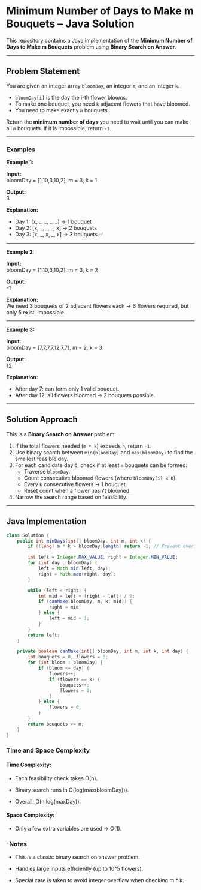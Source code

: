 # Minimum Number of Days to Make m Bouquets – Java Solution  

This repository contains a Java implementation of the **Minimum Number of Days to Make m Bouquets** problem using **Binary Search on Answer**.  

---

## Problem Statement  

You are given an integer array `bloomDay`, an integer `m`, and an integer `k`.  

- `bloomDay[i]` is the day the i-th flower blooms.  
- To make one bouquet, you need `k` adjacent flowers that have bloomed.  
- You need to make exactly `m` bouquets.  

Return the **minimum number of days** you need to wait until you can make all `m` bouquets. If it is impossible, return `-1`.  

---

### Examples  

**Example 1:**  

**Input:**  
bloomDay = [1,10,3,10,2], m = 3, k = 1


**Output:**  
3


**Explanation:**  
- Day 1: [x, _, _, _, _] → 1 bouquet  
- Day 2: [x, _, _, _, x] → 2 bouquets  
- Day 3: [x, _, x, _, x] → 3 bouquets ✅  

---

**Example 2:**  

**Input:**  
bloomDay = [1,10,3,10,2], m = 3, k = 2


**Output:**  
-1


**Explanation:**  
We need 3 bouquets of 2 adjacent flowers each → 6 flowers required, but only 5 exist. Impossible.  

---

**Example 3:**  

**Input:**  
bloomDay = [7,7,7,7,12,7,7], m = 2, k = 3


**Output:**  
12


**Explanation:**  
- After day 7: can form only 1 valid bouquet.  
- After day 12: all flowers bloomed → 2 bouquets possible.  

---

## Solution Approach  

This is a **Binary Search on Answer** problem:  

1. If the total flowers needed (`m * k`) exceeds `n`, return `-1`.  
2. Use binary search between `min(bloomDay)` and `max(bloomDay)` to find the smallest feasible day.  
3. For each candidate day `D`, check if at least `m` bouquets can be formed:  
   - Traverse `bloomDay`.  
   - Count consecutive bloomed flowers (where `bloomDay[i] ≤ D`).  
   - Every `k` consecutive flowers → 1 bouquet.  
   - Reset count when a flower hasn’t bloomed.  
4. Narrow the search range based on feasibility.  

---

## Java Implementation  

```java
class Solution {
    public int minDays(int[] bloomDay, int m, int k) {
        if ((long) m * k > bloomDay.length) return -1; // Prevent overflow

        int left = Integer.MAX_VALUE, right = Integer.MIN_VALUE;
        for (int day : bloomDay) {
            left = Math.min(left, day);
            right = Math.max(right, day);
        }

        while (left < right) {
            int mid = left + (right - left) / 2;
            if (canMake(bloomDay, m, k, mid)) {
                right = mid;
            } else {
                left = mid + 1;
            }
        }
        return left;
    }

    private boolean canMake(int[] bloomDay, int m, int k, int day) {
        int bouquets = 0, flowers = 0;
        for (int bloom : bloomDay) {
            if (bloom <= day) {
                flowers++;
                if (flowers == k) {
                    bouquets++;
                    flowers = 0;
                }
            } else {
                flowers = 0;
            }
        }
        return bouquets >= m;
    }
}
```

### Time and Space Complexity
#### Time Complexity:

- Each feasibility check takes O(n).

- Binary search runs in O(log(max(bloomDay))).

- Overall: O(n log(maxDay)).

#### Space Complexity: ####

- Only a few extra variables are used → O(1).

### -Notes

- This is a classic binary search on answer problem.

- Handles large inputs efficiently (up to 10^5 flowers).

- Special care is taken to avoid integer overflow when checking m * k.